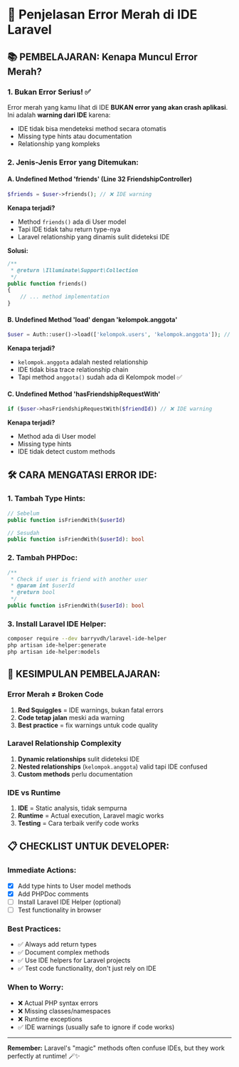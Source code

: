 # 🚨 Penjelasan Error Merah di IDE Laravel

## 📚 **PEMBELAJARAN: Kenapa Muncul Error Merah?**

### **1. Bukan Error Serius! ✅**
Error merah yang kamu lihat di IDE **BUKAN error yang akan crash aplikasi**. Ini adalah **warning dari IDE** karena:
- IDE tidak bisa mendeteksi method secara otomatis
- Missing type hints atau documentation
- Relationship yang kompleks

### **2. Jenis-Jenis Error yang Ditemukan:**

#### **A. Undefined Method 'friends' (Line 32 FriendshipController)**
```php
$friends = $user->friends(); // ❌ IDE warning
```

**Kenapa terjadi?**
- Method `friends()` ada di User model
- Tapi IDE tidak tahu return type-nya
- Laravel relationship yang dinamis sulit dideteksi IDE

**Solusi:**
```php
/**
 * @return \Illuminate\Support\Collection
 */
public function friends()
{
    // ... method implementation
}
```

#### **B. Undefined Method 'load' dengan 'kelompok.anggota'**
```php
$user = Auth::user()->load(['kelompok.users', 'kelompok.anggota']); // ❌ Warning
```

**Kenapa terjadi?**
- `kelompok.anggota` adalah nested relationship
- IDE tidak bisa trace relationship chain
- Tapi method `anggota()` sudah ada di Kelompok model ✅

#### **C. Undefined Method 'hasFriendshipRequestWith'**
```php
if ($user->hasFriendshipRequestWith($friendId)) // ❌ IDE warning
```

**Kenapa terjadi?**
- Method ada di User model
- Missing type hints
- IDE tidak detect custom methods

## 🛠️ **CARA MENGATASI ERROR IDE:**

### **1. Tambah Type Hints:**
```php
// Sebelum
public function isFriendWith($userId)

// Sesudah  
public function isFriendWith($userId): bool
```

### **2. Tambah PHPDoc:**
```php
/**
 * Check if user is friend with another user
 * @param int $userId
 * @return bool
 */
public function isFriendWith($userId): bool
```

### **3. Install Laravel IDE Helper:**
```bash
composer require --dev barryvdh/laravel-ide-helper
php artisan ide-helper:generate
php artisan ide-helper:models
```

## 🎯 **KESIMPULAN PEMBELAJARAN:**

### **Error Merah ≠ Broken Code**
1. **Red Squiggles** = IDE warnings, bukan fatal errors
2. **Code tetap jalan** meski ada warning
3. **Best practice** = fix warnings untuk code quality

### **Laravel Relationship Complexity**
1. **Dynamic relationships** sulit dideteksi IDE
2. **Nested relationships** (`kelompok.anggota`) valid tapi IDE confused
3. **Custom methods** perlu documentation

### **IDE vs Runtime**
1. **IDE** = Static analysis, tidak sempurna
2. **Runtime** = Actual execution, Laravel magic works
3. **Testing** = Cara terbaik verify code works

## 📋 **CHECKLIST UNTUK DEVELOPER:**

### **Immediate Actions:**
- [x] Add type hints to User model methods
- [x] Add PHPDoc comments
- [ ] Install Laravel IDE Helper (optional)
- [ ] Test functionality in browser

### **Best Practices:**
- ✅ Always add return types
- ✅ Document complex methods
- ✅ Use IDE helpers for Laravel projects
- ✅ Test code functionality, don't just rely on IDE

### **When to Worry:**
- ❌ Actual PHP syntax errors
- ❌ Missing classes/namespaces
- ❌ Runtime exceptions
- ✅ IDE warnings (usually safe to ignore if code works)

---
**Remember:** Laravel's "magic" methods often confuse IDEs, but they work perfectly at runtime! 🪄✨